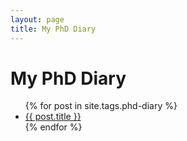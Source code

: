 ```yaml
---
layout: page
title: My PhD Diary
---
```


<h1>My PhD Diary</h1>

<ul>
  {% for post in site.tags.phd-diary %}
    <li><a href="{{ post.url }}">{{ post.title }}</a></li>
  {% endfor %}
</ul>
